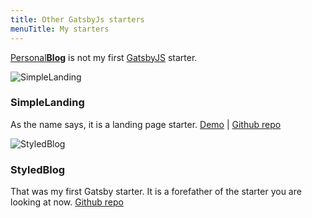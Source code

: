```yaml
---
title: Other GatsbyJs starters
menuTitle: My starters
---
```


[Personal**Blog**](https://github.com/davidtnguyen/gatsby-starter-personal-blog) is not my first [GatsbyJS](https://www.gatsbyjs.org/) starter.

![SimpleLanding](./gatsby-starter-simple-landing.png)

### SimpleLanding

As the name says, it is a landing page starter.
[Demo](https://gatsby-starter-simple-landing.greglobinski.com/) | [Github repo](https://github.com/davidtnguyen/gatsby-starter-simple-landing)

![StyledBlog](./gatsby-styled-blog-starter.jpg)

### StyledBlog

That was my first Gatsby starter. It is a forefather of the starter you are looking at now.
[Github repo](https://github.com/davidtnguyen/gatsby-styled-blog-starter)
